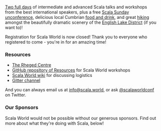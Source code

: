 [Two full days](/schedule) of intermediate and advanced Scala talks and
workshops from the best international speakers, plus a free [Scala Sunday
unconference](/unconference), delicious local Cumbrian [food and
drink](/dinner), and great [hiking](/hiking) amongst the beautifully dramatic
scenery of the [English Lake District](/venue) (if you want to)!

Registration for Scala World is now closed! Thank you to everyone who
registered to come - you're in for an amazing time!

### Resources

 - [The Rheged
   Centre](https://www.google.co.uk/maps/place/The+Rheged+Centre/@54.6472738,-2.7800602,17z/data=!3m1!4b1!4m2!3m1!1s0x487cfb4174aa3153:0x9ee5a4181d2ae4b9?hl=en)
 - [GitHub repository of Resources](https://github.com/propensive/scalaworld/)
   for Scala World workshops
 - [Scala World wiki](https://github.com/propensive/scalaworld/wiki) for
   discussing logistics
 - [Gitter channel](https://gitter.im/propensive/scalaworld)

And you can always email us at [info@scala.world](mailto:info@scala.world), or
ask [@scalaworldconf](https://twitter.com/scalaworldconf) on Twitter.

### Our Sponsors

Scala World would not be possible without our generous sponsors. Find out more
about what they're doing with Scala, below!

